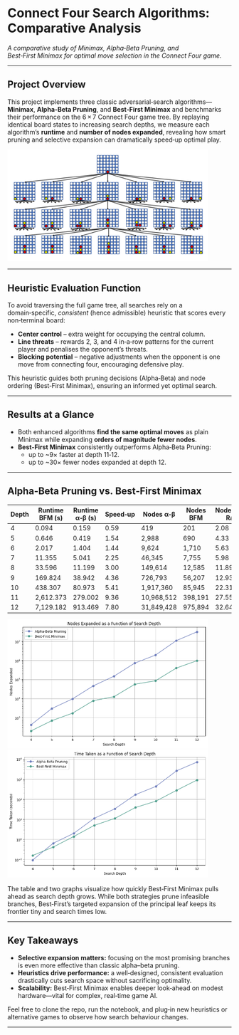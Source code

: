 # Connect Four Search Algorithms: Comparative Analysis

_A comparative study of Minimax, Alpha‑Beta Pruning, and Best‑First Minimax for optimal move selection in the Connect Four game._

---

## Project Overview
This project implements three classic adversarial‑search algorithms—**Minimax**, **Alpha‑Beta Pruning**, and **Best‑First Minimax** and benchmarks their performance on the 6 × 7 Connect Four game tree. By replaying identical board states to increasing search depths, we measure each algorithm’s **runtime** and **number of nodes expanded**, revealing how smart pruning and selective expansion can dramatically speed‑up optimal play.

<img src="assets/connect4_board.png" alt="Connect‑Four Board" width="450">

---

## Heuristic Evaluation Function
To avoid traversing the full game tree, all searches rely on a domain‑specific, *consistent* (hence admissible) heuristic that scores every non‑terminal board:

* **Center control** – extra weight for occupying the central column.
* **Line threats** – rewards 2, 3, and 4 in‑a‑row patterns for the current player and penalises the opponent’s threats.
* **Blocking potential** – negative adjustments when the opponent is one move from connecting four, encouraging defensive play.

This heuristic guides both pruning decisions (Alpha‑Beta) and node ordering (Best‑First Minimax), ensuring an informed yet optimal search.

---

## Results at a Glance
* Both enhanced algorithms **find the same optimal moves** as plain Minimax while expanding **orders of magnitude fewer nodes**.
* **Best‑First Minimax** consistently outperforms Alpha‑Beta Pruning:
  * up to ~9× faster at depth 11‑12.
  * up to ~30× fewer nodes expanded at depth 12.

---

## Alpha‑Beta Pruning vs. Best‑First Minimax

| Depth | Runtime BFM (s) | Runtime α‑β (s) | Speed‑up | Nodes α‑β  | Nodes BFM | Node‑Prune Ratio |
| ----- | --------------- | --------------- | -------- | ---------- | --------- | ---------------- |
| 4     | 0.094           | 0.159           | 0.59     | 419        | 201       | 2.08             |
| 5     | 0.646           | 0.419           | 1.54     | 2,988      | 690       | 4.33             |
| 6     | 2.017           | 1.404           | 1.44     | 9,624      | 1,710     | 5.63             |
| 7     | 11.355          | 5.041           | 2.25     | 46,345     | 7,755     | 5.98             |
| 8     | 33.596          | 11.199          | 3.00     | 149,614    | 12,585    | 11.89            |
| 9     | 169.824         | 38.942          | 4.36     | 726,793    | 56,207    | 12.93            |
| 10    | 438.307         | 80.973          | 5.41     | 1,917,360  | 85,945    | 22.31            |
| 11    | 2,612.373       | 279.002         | 9.36     | 10,968,512 | 398,191   | 27.55            |
| 12    | 7,129.182       | 913.469         | 7.80     | 31,849,428 | 975,894   | 32.64            |


<img src="assets/nodes_vs_depth.png" alt="Nodes Expanded vs Depth" width="450">

<img src="assets/time_vs_depth.png" alt="Time vs Depth" width="450">

The table and two graphs visualize how quickly Best‑First Minimax pulls ahead as search depth grows. While both strategies prune infeasible branches, Best‑First’s targeted expansion of the principal leaf keeps its frontier tiny and search times low.

---

## Key Takeaways
* **Selective expansion matters:** focusing on the most promising branches is even more effective than classic alpha–beta pruning.
* **Heuristics drive performance:** a well‑designed, consistent evaluation drastically cuts search space without sacrificing optimality.
* **Scalability:** Best‑First Minimax enables deeper look‑ahead on modest hardware—vital for complex, real‑time game AI.

Feel free to clone the repo, run the notebook, and plug‑in new heuristics or alternative games to observe how search behaviour changes.

---
